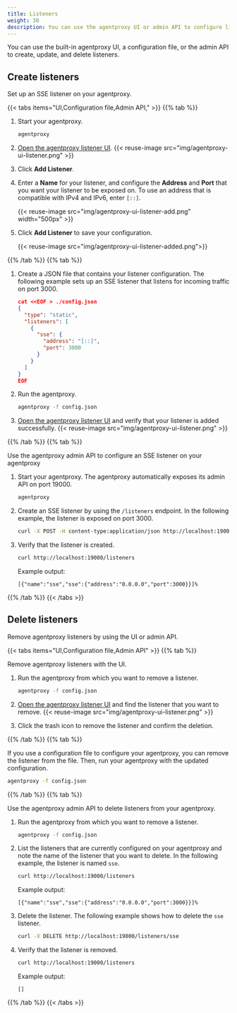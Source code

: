 ```yaml
---
title: Listeners
weight: 30
description: You can use the agentproxy UI or admin API to configure listeners. 
--- 
```


You can use the built-in agentproxy UI, a configuration file, or the admin API to create, update, and delete listeners. 

## Create listeners

Set up an SSE listener on your agentproxy. 

{{< tabs items="UI,Configuration file,Admin API," >}}
{{% tab %}}

1. Start your agentproxy. 
   ```sh
   agentproxy 
   ```

2. [Open the agentproxy listener UI](http://localhost:19000/ui/listeners/). 
   {{< reuse-image src="img/agentproxy-ui-listener.png" >}}

3. Click **Add Listener**. 
4. Enter a **Name** for your listener, and configure the **Address** and **Port** that you want your listener to be exposed on. To use an address that is compatible with IPv4 and IPv6, enter `[::]`. 
   
   {{< reuse-image src="img/agentproxy-ui-listener-add.png" width="500px" >}}

5. Click **Add Listener** to save your configuration. 
   
   {{< reuse-image src="img/agentproxy-ui-listener-added.png">}}

   
{{% /tab %}}
{{% tab %}}

1. Create a JSON file that contains your listener configuration. The following example sets up an SSE listener that listens for incoming traffic on port 3000. 
   ```json
   cat <<EOF > ./config.json
   {
     "type": "static",
     "listeners": [
       {
         "sse": {
           "address": "[::]",
           "port": 3000
         }
       }
     ]
   } 
   EOF
   ```

2. Run the agentproxy. 
   ```sh
   agentproxy -f config.json
   ```

2. [Open the agentproxy listener UI](http://localhost:19000/ui/listeners/) and verify that your listener is added successfully. 
   {{< reuse-image src="img/agentproxy-ui-listener.png" >}}
   
{{% /tab %}}
{{% tab %}}

Use the agentproxy admin API to configure an SSE listener on your agentproxy 

1. Start your agentproxy. The agentproxy automatically exposes its admin API on port 19000. 
   ```sh
   agentproxy 
   ```

2. Create an SSE listener by using the `/listeners` endpoint. In the following example, the listener is exposed on port 3000. 
   ```sh
   curl -X POST -H content-type:application/json http://localhost:19000/listeners -d '{"name": "sse", "sse": {"address": "[::]", "port": 3000}}'
   ```
   
3. Verify that the listener is created. 
   ```sh
   curl http://localhost:19000/listeners
   ```
   
   Example output: 
   ```console
   [{"name":"sse","sse":{"address":"0.0.0.0","port":3000}}]% 
   ```
{{% /tab %}}
{{< /tabs >}}

## Delete listeners

Remove agentproxy listeners by using the UI or admin API. 

{{< tabs items="UI,Configuration file,Admin API" >}}
{{% tab %}}

Remove agentproxy listeners with the UI. 

1. Run the agentproxy from which you want to remove a listener. 
   ```sh
   agentproxy -f config.json
   ```

2. [Open the agentproxy listener UI](http://localhost:19000/ui/listeners/) and find the listener that you want to remove. 
   {{< reuse-image src="img/agentproxy-ui-listener.png" >}}

3. Click the trash icon to remove the listener and confirm the deletion. 


{{% /tab %}}
{{% tab %}}

If you use a configuration file to configure your agentproxy, you can remove the listener from the file. Then, run your agentproxy with the updated configuration. 

```sh
agentproxy -f config.json
```

{{% /tab %}}
{{% tab %}}

Use the agentproxy admin API to delete listeners from your agentproxy.

1. Run the agentproxy from which you want to remove a listener. 
   ```sh
   agentproxy -f config.json
   ```

2. List the listeners that are currently configured on your agentproxy and note the name of the listener that you want to delete. In the following example, the listener is named `sse`. 
   ```sh
   curl http://localhost:19000/listeners
   ```
   
   Example output: 
   ```console
   [{"name":"sse","sse":{"address":"0.0.0.0","port":3000}}]%
   ```

3. Delete the listener. The following example shows how to delete the `sse` listener. 
   ```sh
   curl -X DELETE http://localhost:19000/listeners/sse
   ```
   
4. Verify that the listener is removed. 
   ```sh
   curl http://localhost:19000/listeners
   ```
   
   Example output: 
   ```console
   []
   ```

{{% /tab %}}
{{< /tabs >}}